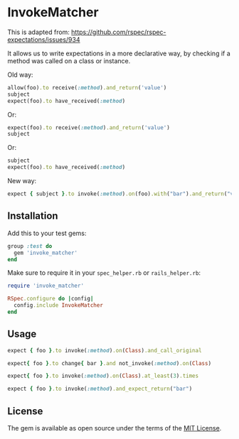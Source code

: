 # InvokeMatcher

This is adapted from: https://github.com/rspec/rspec-expectations/issues/934

It allows us to write expectations in a more declarative way, by checking if a
method was called on a class or instance.

Old way:

```ruby
allow(foo).to receive(:method).and_return('value')
subject
expect(foo).to have_received(:method)
```

Or:

```ruby
expect(foo).to receive(:method).and_return('value')
subject
```

Or:
```ruby
subject
expect(foo).to have_received(:method)
```

New way:
```ruby
expect { subject }.to invoke(:method).on(foo).with("bar").and_return("value")
```

## Installation
Add this to your test gems:
```ruby
group :test do
  gem 'invoke_matcher'
end
```

Make sure to require it in your `spec_helper.rb` or `rails_helper.rb`:
```ruby
require 'invoke_matcher'

RSpec.configure do |config|
  config.include InvokeMatcher
end
```

## Usage
```ruby
expect { foo }.to invoke(:method).on(Class).and_call_original

expect{ foo }.to change{ bar }.and not_invoke(:method).on(Class)

expect{ foo }.to invoke(:method).on(Class).at_least(3).times

expect { foo }.to invoke(:method).and_expect_return("bar")
```

## License

The gem is available as open source under the terms of the [MIT License](https://opensource.org/licenses/MIT).
